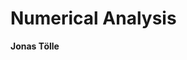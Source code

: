 # Numerical Analysis

**Jonas Tölle**
<!--stackedit_data:
eyJoaXN0b3J5IjpbNjYyODYzMTgzLC0yMDg4NzQ2NjEyXX0=
-->